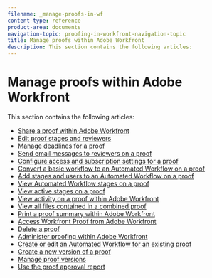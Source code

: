 ```yaml
---
filename: _manage-proofs-in-wf
content-type: reference
product-area: documents
navigation-topic: proofing-in-workfront-navigation-topic
title: Manage proofs within Adobe Workfront
description: This section contains the following articles:
---
```


# Manage proofs within Adobe Workfront

This section contains the following articles:

<!--
<ul data-mc-conditions="QuicksilverOrClassic.Draft mode">
<li> <p><a href="../../../review-and-approve-work/proofing/managing-proofs-within-workfront/manage-proofs/manage-proofs.md" class="MCXref xref" xrefformat="{para}">Manage proofs</a> </p> </li>
<li> <p><a href="../../../review-and-approve-work/proofing/managing-proofs-within-workfront/manage-proof-versions/manage-proof-versions.md" class="MCXref xref" xrefformat="{para}">Manage proof versions</a> </p> </li>
<li> <p><a href="../../../review-and-approve-work/proofing/managing-proofs-within-workfront/manage-proof-reviewers/manage-proof-reviewers.md" class="MCXref xref" xrefformat="{para}">Manage proof reviewers</a> </p> </li>
<li> <p><a href="../../../review-and-approve-work/proofing/managing-proofs-within-workfront/manage-proof-notifications/manage-proof-notifications.md" class="MCXref xref" xrefformat="{para}">Manage proof notifications</a> </p> </li>
<li> <p><a href="../../../review-and-approve-work/proofing/managing-proofs-within-workfront/manage-proof-deadlines/manage-proof-deadlines.md" class="MCXref xref" xrefformat="{para}">Manage proof deadlines</a> </p> </li>
<li> <p><a href="../../../review-and-approve-work/proofing/managing-proofs-within-workfront/manage-automated-proofs/manage-automated-proofs.md" class="MCXref xref" xrefformat="{para}">Manage automated proofs</a> </p> </li>
</ul>
-->

* [Share a proof within Adobe Workfront](../../../review-and-approve-work/proofing/managing-proofs-within-workfront/share-a-proof-in-workfront.md) 
* [Edit proof stages and reviewers](../../../review-and-approve-work/proofing/managing-proofs-within-workfront/edit-proof-stages-and-reviewers.md) 
* [Manage deadlines for a proof](../../../review-and-approve-work/proofing/managing-proofs-within-workfront/set-deadlines-proof.md) 
* [Send email messages to reviewers on a proof](../../../review-and-approve-work/proofing/managing-proofs-within-workfront/send-email-messages-to-users-proof.md) 
* [Configure access and subscription settings for a proof](../../../review-and-approve-work/proofing/managing-proofs-within-workfront/configure-access-subscription-settings-proof.md) 
* [Convert a basic workflow to an Automated Workflow on a proof](../../../review-and-approve-work/proofing/managing-proofs-within-workfront/convert-basic-automatic-workflow.md) 
* [Add stages and users to an Automated Workflow on a proof](../../../review-and-approve-work/proofing/managing-proofs-within-workfront/add-stages-users-to-automated-workflow-proof.md) 
* [View Automated Workflow stages on a proof](../../../review-and-approve-work/proofing/managing-proofs-within-workfront/view-aw-stages-proof.md) 
* [View active stages on a proof](../../../review-and-approve-work/proofing/managing-proofs-within-workfront/view-active-stages-proof.md) 
* [View activity on a proof within Adobe Workfront](../../../review-and-approve-work/proofing/managing-proofs-within-workfront/view-activity-on-proof-in-wf.md) 
* [View all files contained in a combined proof](../../../review-and-approve-work/proofing/managing-proofs-within-workfront/view-all-files-contained-in-combined-proof.md) 
* [Print a proof summary within Adobe Workfront](../../../review-and-approve-work/proofing/managing-proofs-within-workfront/print-proof-summary-in-wf.md) 
* [Access Workfront Proof from Adobe Workfront](../../../review-and-approve-work/proofing/managing-proofs-within-workfront/access-wf-proof-in-workfront.md) 
* [Delete a proof](../../../review-and-approve-work/proofing/managing-proofs-within-workfront/remove-archiveg-proof.md) 
* [Administer proofing within Adobe Workfront](../../../review-and-approve-work/proofing/managing-proofs-within-workfront/administer-proofing-in-workfront.md) 
* [Create or edit an Automated Workflow for an existing proof](../../../review-and-approve-work/proofing/managing-proofs-within-workfront/create-edit-automated-workflow-existing-proof.md) 
* [Create a new version of a proof](../../../review-and-approve-work/proofing/managing-proofs-within-workfront/create-new-proof-version.md) 
* [Manage proof versions](../../../review-and-approve-work/proofing/managing-proofs-within-workfront/manage-proof-versions.md) 
* [Use the proof approval report](../../../review-and-approve-work/proofing/managing-proofs-within-workfront/proof-approval-report.md)


